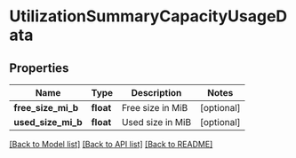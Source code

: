 # UtilizationSummaryCapacityUsageData

## Properties
Name | Type | Description | Notes
------------ | ------------- | ------------- | -------------
**free_size_mi_b** | **float** | Free size in MiB | [optional] 
**used_size_mi_b** | **float** | Used size in MiB | [optional] 

[[Back to Model list]](../README.md#documentation-for-models) [[Back to API list]](../README.md#documentation-for-api-endpoints) [[Back to README]](../README.md)



